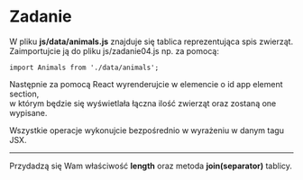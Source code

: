 # Zadanie

W pliku **js/data/animals.js** znajduje się tablica reprezentująca spis zwierząt.  
Zaimportujcie ją do pliku js/zadanie04.js np. za pomocą:
```
import Animals from './data/animals';
```

Następnie za pomocą React wyrenderujcie w elemencie o id app element section,  
w którym będzie się wyświetlała łączna ilość zwierząt oraz zostaną one wypisane. 

Wszystkie operacje wykonujcie bezpośrednio w wyrażeniu w danym tagu JSX.

  
---
Przydadzą się Wam właściwość **length** oraz metoda **join(separator)** tablicy.